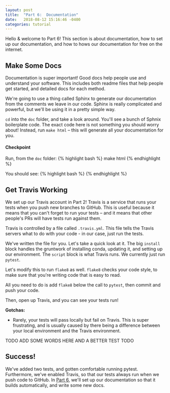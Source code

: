 ```yaml
---
layout: post
title:  "Part 6:  Documentation"
date:   2018-08-12 15:16:46 -0400
categories: tutorial
---
```

Hello & welcome to Part 6!  This section is about documentation, how to set up our documentation, and how to hows our documentation for free on the internet.

## Make Some Docs

Documentation is super important!  Good docs help people use and understand your software.  This includes both readme files that help people get started, and detailed docs for each method.

We're going to use a thing called Sphinx to generate our documentation from the comments we leave in our code.  Sphinx is really complicated and powerful, but we'll be using it in a pretty simple way.

`cd` into the `doc` folder, and take a look around.  You'll see a bunch of Sphnix boilerplate code.  The exact code here is not something you should worry about!  Instead, run `make html` – this will generate all your documentation for you.

#### Checkpoint

Run, from the `doc` folder:
{% highlight bash %}
make html
{% endhighlight %}

You should see:
{% highlight bash %}
{% endhighlight %}


## Get Travis Working

We set up our Travis account in Part 2!  Travis is a service that runs your tests when you push new branches to GitHub.  This is useful because it means that you can't forget to run your tests – and it means that other people's PRs will have tests run against them.

Travis is controlled by a file called `.travis.yml`.  This file tells the Travis servers what to do with your code - in our case, just run the tests.

We've written the file for you.  Let's take a quick look at it.  The big `install` block handles the gruntwork of installing conda, updating it, and setting up our environment.  The `script` block is what Travis runs.  We currently just run `pytest`.

Let's modify this to run `flake8` as well.  `flake8` checks your code style, to make sure that you're writing code that is easy to read.

All you need to do is add `flake8` below the call to `pytest`, then commit and push your code.

Then, open up Travis, and you can see your tests run!

**Gotchas:**
- Rarely, your tests will pass locally but fail on Travis.  This is super frustrating, and is usually caused by there being a difference between your local environment and the Travis environment.

TODO ADD SOME WORDS HERE AND A BETTER TEST TODO

## Success!

We've added two tests, and gotten comfortable running pytest.  Furthermore, we've enabled Travis, so that our tests always run when we push code to GitHub.  In [Part 6][tutorial-part-6], we'll set up our documentation so that it builds automatically, and write some new docs.

[tutorial-part-6]: https://bmcfee.github.io/shablona/tutorial/2018/08/12/part-6.html 

